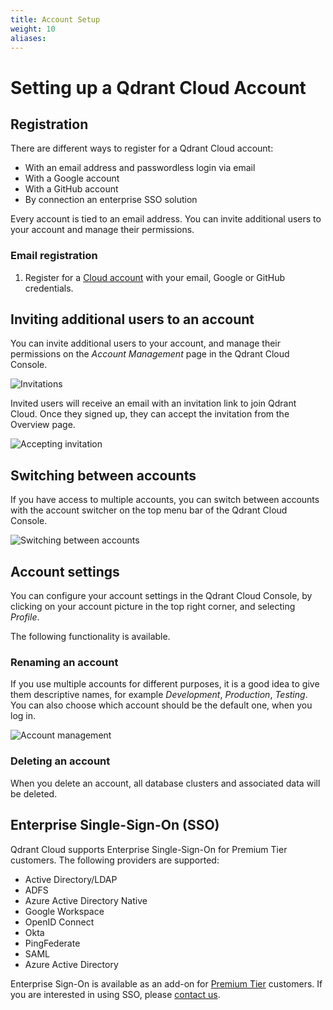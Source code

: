 ```yaml
---
title: Account Setup
weight: 10
aliases:
---
```


# Setting up a Qdrant Cloud Account

## Registration

There are different ways to register for a Qdrant Cloud account:

* With an email address and passwordless login via email
* With a Google account
* With a GitHub account
* By connection an enterprise SSO solution

Every account is tied to an email address. You can invite additional users to your account and manage their permissions.

### Email registration

1. Register for a [Cloud account](https://cloud.qdrant.io/) with your email, Google or GitHub credentials.

## Inviting additional users to an account

You can invite additional users to your account, and manage their permissions on the *Account Management* page in the Qdrant Cloud Console.

![Invitations](/documentation/cloud/invitations.png)

Invited users will receive an email with an invitation link to join Qdrant Cloud. Once they signed up, they can accept the invitation from the Overview page.

![Accepting invitation](/documentation/cloud/accept-invitation.png)

## Switching between accounts

If you have access to multiple accounts, you can switch between accounts with the account switcher on the top menu bar of the Qdrant Cloud Console.

![Switching between accounts](/documentation/cloud/account-switcher.png)

## Account settings

You can configure your account settings in the Qdrant Cloud Console, by clicking on your account picture in the top right corner, and selecting *Profile*.

The following functionality is available.

### Renaming an account

If you use multiple accounts for different purposes, it is a good idea to give them descriptive names, for example *Development*, *Production*, *Testing*. You can also choose which account should be the default one, when you log in.

![Account management](/documentation/cloud/account-management.png)

### Deleting an account

When you delete an account, all database clusters and associated data will be deleted.

## Enterprise Single-Sign-On (SSO)

Qdrant Cloud supports Enterprise Single-Sign-On for Premium Tier customers. The following providers are supported:

* Active Directory/LDAP
* ADFS
* Azure Active Directory Native
* Google Workspace
* OpenID Connect
* Okta
* PingFederate
* SAML
* Azure Active Directory

Enterprise Sign-On is available as an add-on for [Premium Tier](/documentation/cloud/premium/) customers. If you are interested in using SSO, please [contact us](/contact-us/).